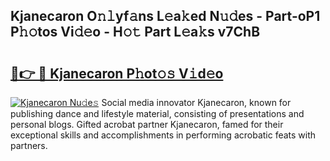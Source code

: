 ## Kjanecaron O𝚗𝚕yf𝚊ns L𝚎a𝚔ed N𝚞𝚍es - Part-oP1 P𝚑𝚘tos Vi𝚍𝚎o - H𝚘𝚝 Part L𝚎a𝚔s v7ChB

# <h2><a href="http://kfcj0d0.oniu.top/?m=Kjanecaron">🔗👉 🔴 Kjanecaron P𝚑ot𝚘𝚜 V𝚒d𝚎o</a></h2>

[![Kjanecaron Nu𝚍e𝚜](https://i.imgur.com/0qMVB7G.gif)](http://kfcj0d0.oniu.top/?m=Kjanecaron)
Social media innovator Kjanecaron, known for publishing dance and lifestyle material, consisting of presentations and personal blogs. Gifted acrobat partner Kjanecaron, famed for their exceptional skills and accomplishments in performing acrobatic feats with partners.  
